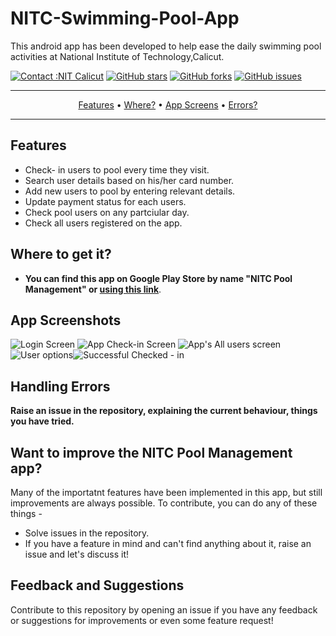 # NITC-Swimming-Pool-App
This android app has been developed to help ease the daily swimming pool activities at National Institute of Technology,Calicut.


[![Contact :NIT Calicut](https://img.shields.io/badge/contact-Rocket.Chat-blue.svg?style=flat)](http://nitc.ac.in/)
[![GitHub stars](https://img.shields.io/github/stars/RocketChat/Apps.Google.Calendar.svg)](https://github.com/Gautime/NITC-Swimming-Pool-App/stargazers)
[![GitHub forks](https://img.shields.io/github/forks/RocketChat/Apps.Google.Calendar.svg)](https://github.com/Gautime/NITC-Swimming-Pool-App/network/members)
[![GitHub issues](https://img.shields.io/github/issues/RocketChat/Apps.Google.Calendar.svg)](https://github.com/Gautime/NITC-Swimming-Pool-App/issues)

---
<p align="center">
    <a href="#features">Features</a> &bull;
    <a href="#where-to-get-it">Where?</a> &bull;
    <a href="#app-screenshots">App Screens</a> &bull;
    <a href="#handling-errors">Errors?</a>
</p>

---



## Features 
* Check- in users to pool every time they visit.
* Search user details based on his/her card number.
* Add new users to pool by entering relevant details.
* Update payment status for each users.
* Check pool users on any partciular day.
* Check all users registered on the app.

## Where to get it?
* **You can find this app on Google Play Store by name "NITC Pool Management" or [using this link](https://play.google.com/store/apps/details?id=com.kapil.poolmanagement)**.

## App Screenshots
 
![Login Screen](https://github.com/Gautime/NITC-Swimming-Pool-App/blob/master/Screenshot%20from%202020-05-03%2001-10-42.png "App's Login Screen") ![App Check-in Screen](https://github.com/Gautime/NITC-Swimming-Pool-App/blob/master/Screenshot%20from%202020-05-03%2001-10-47.png) ![App's All users screen](https://github.com/Gautime/NITC-Swimming-Pool-App/blob/master/Screenshot%20from%202020-05-03%2001-10-50.png)![User options](https://github.com/Gautime/NITC-Swimming-Pool-App/blob/master/Screenshot%20from%202020-05-03%2001-10-55.png)![Successful Checked - in](https://github.com/Gautime/NITC-Swimming-Pool-App/blob/master/Screenshot%20from%202020-05-03%2001-11-01.png)



## Handling Errors

**Raise an issue in the repository, explaining the current behaviour, things you have tried.**

## Want to improve the NITC Pool Management app?

Many of the importatnt features have been implemented in this app, but still improvements are always possible. To contribute, you can do any of these things - 

* Solve issues in the repository.
* If you have a feature in mind and can't find anything about it, raise an issue and let's discuss it!

## Feedback and Suggestions
Contribute to this repository by opening an issue if you have any feedback or suggestions for improvements or even some feature request!


